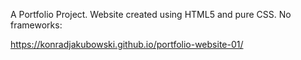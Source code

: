 A Portfolio Project. Website created using HTML5 and pure CSS. No frameworks:

https://konradjakubowski.github.io/portfolio-website-01/